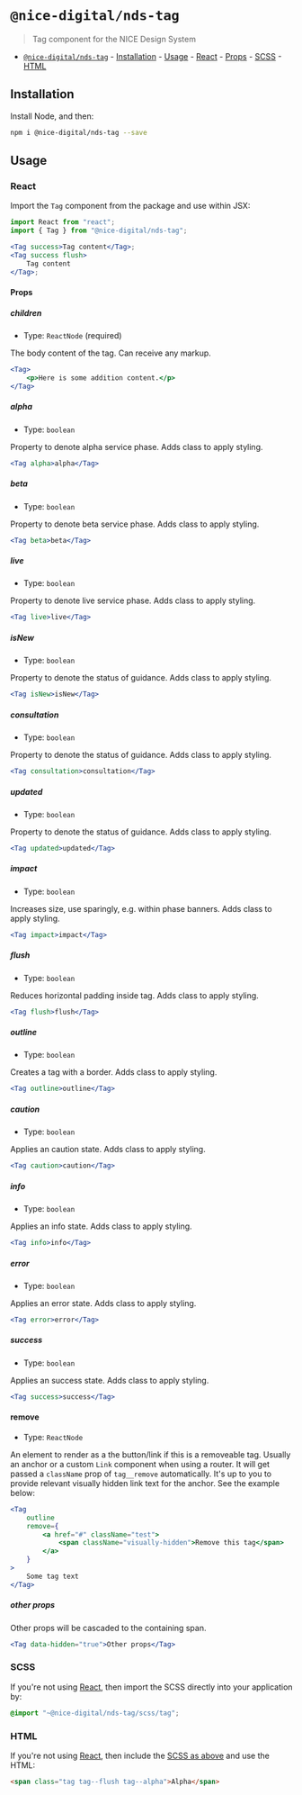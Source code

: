 # `@nice-digital/nds-tag`

> Tag component for the NICE Design System

- [`@nice-digital/nds-tag`](#nice-digitaltag) - [Installation](#installation) - [Usage](#usage) - [React](#react) - [Props](#props) - [SCSS](#scss) - [HTML](#html)

## Installation

Install Node, and then:

```sh
npm i @nice-digital/nds-tag --save
```

## Usage

### React

Import the `Tag` component from the package and use within JSX:

```jsx
import React from "react";
import { Tag } from "@nice-digital/nds-tag";

<Tag success>Tag content</Tag>;
<Tag success flush>
	Tag content
</Tag>;
```

#### Props

##### children

- Type: `ReactNode` (required)

The body content of the tag. Can receive any markup.

```jsx
<Tag>
	<p>Here is some addition content.</p>
</Tag>
```

##### alpha

- Type: `boolean`

Property to denote alpha service phase. Adds class to apply styling.

```jsx
<Tag alpha>alpha</Tag>
```

##### beta

- Type: `boolean`

Property to denote beta service phase. Adds class to apply styling.

```jsx
<Tag beta>beta</Tag>
```

##### live

- Type: `boolean`

Property to denote live service phase. Adds class to apply styling.

```jsx
<Tag live>live</Tag>
```

##### isNew

- Type: `boolean`

Property to denote the status of guidance. Adds class to apply styling.

```jsx
<Tag isNew>isNew</Tag>
```

##### consultation

- Type: `boolean`

Property to denote the status of guidance. Adds class to apply styling.

```jsx
<Tag consultation>consultation</Tag>
```

##### updated

- Type: `boolean`

Property to denote the status of guidance. Adds class to apply styling.

```jsx
<Tag updated>updated</Tag>
```

##### impact

- Type: `boolean`

Increases size, use sparingly, e.g. within phase banners. Adds class to apply styling.

```jsx
<Tag impact>impact</Tag>
```

##### flush

- Type: `boolean`

Reduces horizontal padding inside tag. Adds class to apply styling.

```jsx
<Tag flush>flush</Tag>
```

##### outline

- Type: `boolean`

Creates a tag with a border. Adds class to apply styling.

```jsx
<Tag outline>outline</Tag>
```

##### caution

- Type: `boolean`

Applies an caution state. Adds class to apply styling.

```jsx
<Tag caution>caution</Tag>
```

##### info

- Type: `boolean`

Applies an info state. Adds class to apply styling.

```jsx
<Tag info>info</Tag>
```

##### error

- Type: `boolean`

Applies an error state. Adds class to apply styling.

```jsx
<Tag error>error</Tag>
```

##### success

- Type: `boolean`

Applies an success state. Adds class to apply styling.

```jsx
<Tag success>success</Tag>
```

#### remove

- Type: `ReactNode`

An element to render as a the button/link if this is a removeable tag. Usually an anchor or a custom `Link` component when using a router. It will get passed a `className` prop of `tag__remove` automatically. It's up to you to provide relevant visually hidden link text for the anchor. See the example below:

```jsx
<Tag
	outline
	remove={
		<a href="#" className="test">
			<span className="visually-hidden">Remove this tag</span>
		</a>
	}
>
	Some tag text
</Tag>
```

##### other props

Other props will be cascaded to the containing span.

```jsx
<Tag data-hidden="true">Other props</Tag>
```

### SCSS

If you're not using [React](#react), then import the SCSS directly into your application by:

```scss
@import "~@nice-digital/nds-tag/scss/tag";
```

### HTML

If you're not using [React](#react), then include the [SCSS as above](#scss) and use the HTML:

```html
<span class="tag tag--flush tag--alpha">Alpha</span>
```
